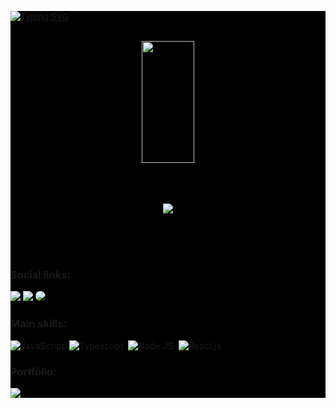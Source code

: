 <div style="background:black;">

[![Typing SVG](https://readme-typing-svg.herokuapp.com/?color=00caef&size=35&center=true&vCenter=true&width=1000&lines=Hi,+My+name+is+Luiz+Fernando;I'm+24+years+old;I'm+from+Brazil;I'm+a+Full+Stack+Developer;Be+Welcome!+:%29)](https://git.io/typing-svg)

</br>

<div align="center">  
  <img width="41%" height="195px" src="https://github-readme-stats.vercel.app/api/top-langs/?username=LuizFernando991&layout=compact&hide_border=true&title_color=fff&text_color=fff&bg_color=0d1117&hide=Blade,Java" />
</div>

</br>
</br>
</br>


<p align="center">
  <img src="https://github-profile-trophy.vercel.app/?username=LuizFernando991&theme=tokyonight&row=1&column=6&no-bg=true&column=3&margin-w=15&margin-h=15" />
</p>

</br>
</br>
</br>


 ### Social links:
<div> 
  <a href="https://instagram.com/lfernando.r991" target="_blank"><img src="https://img.shields.io/badge/-Instagram-%23E4405F?style=for-the-badge&logo=instagram&logoColor=white"></a>
  <a href = "mailto:lfernando.r991@gmail.com"> <img src="https://img.shields.io/badge/-Gmail-%23333?style=for-the-badge&logo=gmail&logoColor=white" target="_blank"></a>
  <a href="https://www.linkedin.com/in/lfernandor991/" target="_blank"><img src="https://img.shields.io/badge/-LinkedIn-%230077B5?style=for-the-badge&logo=linkedin&logoColor=white" style="border-radius: 30px" target="_blank"></a>
 </div>
 
 ### Main skills:
![JavaScript](https://img.shields.io/badge/-JavaScript-0D1117?style=for-the-badge&logo=javascript&labelColor=0D1117)&nbsp;
![Typescript](https://img.shields.io/badge/-TypeScript-0D1117?style=for-the-badge&logo=typescript&labelColor=0D1117&textColor=0D1117)&nbsp;
![Node.JS](https://img.shields.io/badge/-Node.JS-0D1117?style=for-the-badge&logo=node.js&labelColor=0D1117&textColor=0D1117)&nbsp;
![React.js](https://img.shields.io/badge/-React.js-0D1117?style=for-the-badge&logo=react&labelColor=0D1117)&nbsp;

 ### Portfólio:
<a href="https://luizfernandodev.netlify.app/" target="_blank"><img src="https://img.shields.io/badge/website-000000?style=for-the-badge&logo=About.me&logoColor=red"/></a>
<div/>
